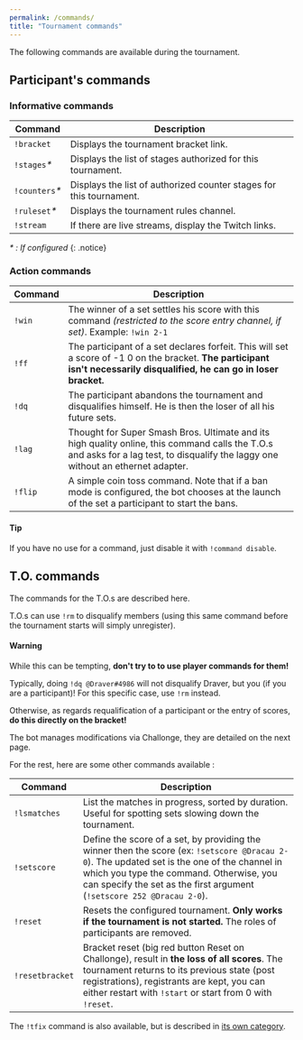 ```yaml
---
permalink: /commands/
title: "Tournament commands"
---
```


The following commands are available during the tournament.

## Participant's commands

### Informative commands

| Command         | Description                                                         |
| --------------- | ------------------------------------------------------------------- |
| `!bracket`      | Displays the tournament bracket link.                               |
| `!stages`*\**   | Displays the list of stages authorized for this tournament.         |
| `!counters`*\** | Displays the list of authorized counter stages for this tournament. |
| `!ruleset`*\**  | Displays the tournament rules channel.                              |
| `!stream`       | If there are live streams, display the Twitch links.                |

*\* : If configured*
{: .notice}

### Action commands

| Command | Description                                                                                                                                                                        |
| ------- | ---------------------------------------------------------------------------------------------------------------------------------------------------------------------------------- |
| `!win`  | The winner of a set settles his score with this command *(restricted to the score entry channel, if set)*. Example: `!win 2-1`                                                     |
| `!ff`   | The participant of a set declares forfeit. This will set a score of -1 0 on the bracket. **The participant isn't necessarily disqualified, he can go in loser bracket.**           |
| `!dq`   | The participant abandons the tournament and disqualifies himself. He is then the loser of all his future sets.                                                                     |
| `!lag`  | Thought for Super Smash Bros. Ultimate and its high quality online, this command calls the T.O.s and asks for a lag test, to disqualify the laggy one without an ethernet adapter. |
| `!flip` | A simple coin toss command. Note that if a ban mode is configured, the bot chooses at the launch of the set a participant to start the bans.                                       |

<div markdown="1" class="notice--primary">

<h4 markdown="1" class="no_toc">Tip</h4>

If you have no use for a command, just disable it with `!command disable`.

</div>

## T.O. commands

The commands for the T.O.s are described here.

T.O.s can use `!rm` to disqualify members (using this same command before the tournament starts will simply unregister).

<div markdown="1" class="notice--warning">

<h4 markdown="1" class="no_toc">Warning</h4>

While this can be tempting, **don't try to to use player commands for them!**

Typically, doing `!dq @Draver#4986` will not disqualify Draver, but you (if you are a participant)! For this specific case, use `!rm` instead.

Otherwise, as regards requalification of a participant or the entry of scores, **do this directly on the bracket!**

The bot manages modifications via Challonge, they are detailed on the next page.

</div>

For the rest, here are some other commands available :

| Command         | Description                                                                                                                                                                                                                                                       |
| --------------- | ----------------------------------------------------------------------------------------------------------------------------------------------------------------------------------------------------------------------------------------------------------------- |
| `!lsmatches`    | List the matches in progress, sorted by duration. Useful for spotting sets slowing down the tournament.                                                                                                                                                           |
| `!setscore`     | Define the score of a set, by providing the winner then the score (ex: `!setscore @Dracau 2-0`). The updated set is the one of the channel in which you type the command. Otherwise, you can specify the set as the first argument (`!setscore 252 @Dracau 2-0`). |
| `!reset`        | Resets the configured tournament. **Only works if the tournament is not started.** The roles of participants are removed.                                                                                                                                         |
| `!resetbracket` | Bracket reset (big red button Reset on Challonge), result in **the loss of all scores**. The tournament returns to its previous state (post registrations), registrants are kept, you can either restart with `!start` or start from 0 with `!reset`.             |

The `!tfix` command is also available, but is described in [its own category](/troubleshooting/).
